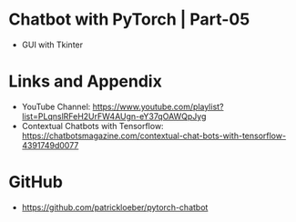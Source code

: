 # Chatbot with PyTorch | Part-05

* GUI with Tkinter

Links and Appendix
========================================================

- YouTube Channel: https://www.youtube.com/playlist?list=PLqnslRFeH2UrFW4AUgn-eY37qOAWQpJyg
- Contextual Chatbots with Tensorflow: https://chatbotsmagazine.com/contextual-chat-bots-with-tensorflow-4391749d0077


GitHub
========================================================

- https://github.com/patrickloeber/pytorch-chatbot

